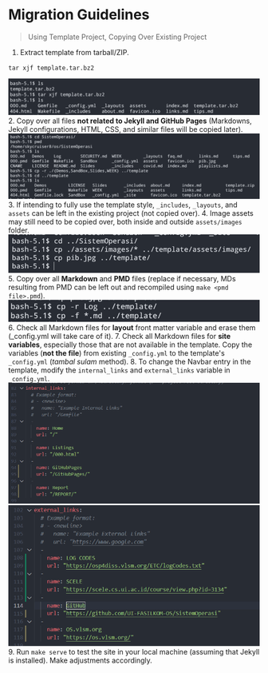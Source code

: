 # Migration Guidelines

> Using Template Project, Copying Over Existing Project

1. Extract template from tarball/ZIP.
~~~shell
tar xjf template.tar.bz2
~~~
![Extract](1.png)
2. Copy over all files **not related to Jekyll and GitHub Pages** (Markdowns, Jekyll configurations, HTML, CSS, and similar files will be copied later).
![Copy](2.png)
3. If intending to fully use the template style, `_includes`, `_layouts`, and `assets` can be left in the existing project (not copied over).
4. Image assets may still need to be copied over, both inside and outside `assets/images` folder.
![Copy Image](3.png)
5. Copy over all **Markdown** and **PMD** files (replace if necessary, MDs resulting from PMD can be left out and recompiled using `make <pmd file>.pmd`).
![Copy MD](4.png)
6. Check all Markdown files for **layout** front matter variable and erase them (_config.yml will take care of it).
7. Check all Markdown files for **site variables**, especially those that are not available in the template. Copy the variables (**not the file**) from existing `_config.yml` to the template's `_config.yml` (*tambal sulam* method).
8. To change the Navbar entry in the template, modify the `internal_links` and `external_links` variable in `_config.yml`.
![Internal Links Navbar](5.png)
![External Links Navbar](6.png)
9. Run `make serve` to test the site in your local machine (assuming that Jekyll is installed). Make adjustments accordingly.